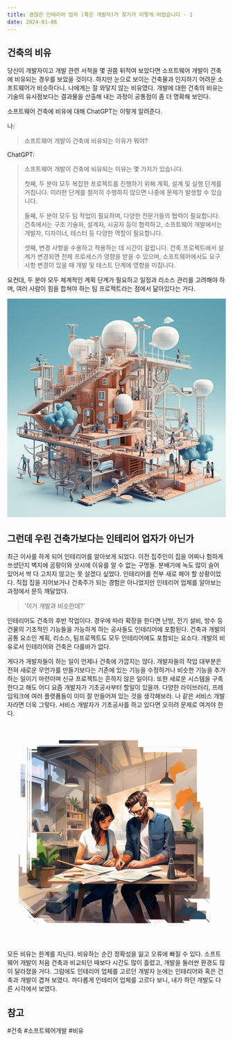```yaml
---
title: 괜찮은 인테리어 업자 (혹은 개발자)가 찾기가 이렇게 어렵습니다 - 1
date: 2024-01-08
---
```

##  건축의 비유

당신이 개발자이고 개발 관련 서적을 몇 권쯤 뒤적여 보았다면 소프트웨어 개발이 건축에 비유되는 경우를 보았을 것이다. 하지만 눈으로 보이는 건축물과 인지하기 어려운 소프트웨어가 비슷하다니. 나에게는 잘 와닿지 않는 비유였다. 개발에 대한 건축의 비유는 기술의 유사점보다는 결과물을 산출해 내는 과정이 공통점이 좀 더 명확해 보인다. 

소프트웨어 건축에 비유에 대해 ChatGPT는 이렇게 알려준다.

 나:

> 소프트웨어 개발이 건축에 비유되는 이유가 뭐야?
 
 ChatGPT: 
  
>  소프트웨어 개발이 건축에 비유되는 이유는 몇 가지가 있습니다. 
>  
>  첫째, 두 분야 모두 복잡한 프로젝트를 진행하기 위해 계획, 설계 및 실행 단계를 거칩니다. 이러한 단계를 철저히 수행하지 않으면 나중에 문제가 발생할 수 있습니다.
> 
>  둘째, 두 분야 모두 팀 작업이 필요하며, 다양한 전문가들의 협력이 필요합니다. 건축에서는 구조 기술자, 설계자, 시공자 등이 협력하고, 소프트웨어 개발에서는 개발자, 디자이너, 테스터 등 다양한 역할이 필요합니다.
>
>  셋째, 변경 사항을 수용하고 적용하는 데 시간이 걸립니다. 건축 프로젝트에서 설계가 변경되면 전체 프로세스가 영향을 받을 수 있으며, 소프트웨어에서도 요구사항 변경이 있을 때 개발 및 테스트 단계에 영향을 미칩니다.

요컨대, 두 분야 모두 체계적인 계획 단계가 필요하고 일정과 리소스 관리를 고려해야 하며, 여러 사람이 힘을 합쳐야 하는 팀 프로젝트라는 점에서 닮아있다는 거다. 

<img src="https://github.com/ittaga/note/blob/58f7b7f184d832d0b953538ae8434995e07e24bd/assets/aaafdjddfja_A_visual_metaphor_of_software_development_and_archi_1cfb3553-ee07-4765-b81b-1f2c12c176c8.png?raw=true"/>

## 그런데 우린 건축가보다는 인테리어 업자가 아닌가

최근 이사를 하게 되어 인테리어를 알아보게 되었다. 이전 집주인이 집을 어찌나 험하게 쓰셨던지 벽지에 곰팡이와 샷시에 이유를 알 수 없는 구멍들. 분배기에 녹도 많이 슬어 있어서 싹 다 고치지 않고는 못 살겠다 싶었다. 인테리어를 전부 새로 해야 할 상황이었다. 직접 집을 지어보거나 건축주가 되는 경험은 아니었지만 인테리어 업체를 알아보는 과정에서 문득 깨달았다. 

> '이거 개발과 비슷한데?'

인테리어도 건축의 후반 작업이다. 경우에 따라 확장을 한다면 난방, 전기 설비, 방수 등 건물의 기초적인 기능들을 가능하게 하는 공사들도 인테리어에 포함된다. 건축과 개발의 공통 요소인 계획, 리소스, 팀프로젝트도 모두 인테리어에도 포함되는 요소다. 개발의 비유로서 인테리어와 건축은 다를바가 없다. 

게다가 개발자들이 하는 일이 언제나 건축에 가깝지는 않다. 개발자들의 작업 대부분은 전혀 새로운 무언가를 만들기보다는 기존에 있는 기능을 수정하거나 비슷한 기능을 추가하는 일이기 마련이며 신규 프로젝트는 흔하지 않은 일이다. 또한 새로운 시스템을 구축한다고 해도 어디 요즘 개발자가 기초공사부터 할일이 있을까. 다양한 라이브러리, 프레임워크에 여러 플랫폼들이 이미 잘 만들어져 있는 것을 생각해보라. 나 같은 서비스 개발자라면 더욱 그렇다. 서비스 개발자가 기초공사를 하고 있다면 오히려 문제로 여겨야 한다.

<img src="https://github.com/ittaga/note/blob/58f7b7f184d832d0b953538ae8434995e07e24bd/assets/aaafdjddfja_An_artistic_representation_of_an_interior_designer__034cce5a-3ee0-46f9-a057-1c2ff209050d.png?raw=true"/>

모든 비유는 한계를 지닌다. 비유하는 순간 정확성을 잃고 오류에 빠질 수 있다. 소프트웨어 개발이 처음 건축과 비교되던 때보다 시간도 많이 흘렀고, 개발을 둘러싼 환경도 많이 달라졌을 거다. 그럼에도 인테리어 업체를 고르던 개발자 눈에는 인테리어와 혹은 건축과 개발이 겹쳐 보였다. 까다롭게 인테리어 업체를 고르다 보니, 내가 하던 개발도 다른 시각에서 보였다. 

## 참고

#건축 #소프트웨어개발 #비유
